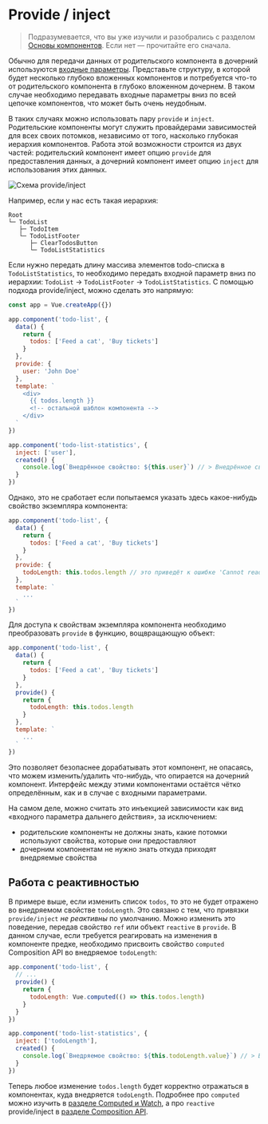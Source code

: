 # Provide / inject

> Подразумевается, что вы уже изучили и разобрались с разделом [Основы компонентов](component-basics.md). Если нет — прочитайте его сначала.

Обычно для передачи данных от родительского компонента в дочерний используются [входные параметры](component-props.md). Представьте структуру, в которой будет несколько глубоко вложенных компонентов и потребуется что-то от родительского компонента в глубоко вложенном дочернем. В таком случае необходимо передавать входные параметры вниз по всей цепочке компонентов, что может быть очень неудобным.

В таких случаях можно использовать пару `provide` и `inject`. Родительские компоненты могут служить провайдерами зависимостей для всех своих потомков, независимо от того, насколько глубокая иерархия компонентов. Работа этой возможности строится из двух частей: родительский компонент имеет опцию `provide` для предоставления данных, а дочерний компонент имеет опцию `inject` для использования этих данных.

![Схема provide/inject](/images/components_provide.png)

Например, если у нас есть такая иерархия:

```
Root
└─ TodoList
   ├─ TodoItem
   └─ TodoListFooter
      ├─ ClearTodosButton
      └─ TodoListStatistics
```

Если нужно передать длину массива элементов todo-списка в `TodoListStatistics`, то необходимо передать входной параметр вниз по иерархии: `TodoList` -> `TodoListFooter` -> `TodoListStatistics`. С помощью подхода provide/inject, можно сделать это напрямую:

```js
const app = Vue.createApp({})

app.component('todo-list', {
  data() {
    return {
      todos: ['Feed a cat', 'Buy tickets']
    }
  },
  provide: {
    user: 'John Doe'
  },
  template: `
    <div>
      {{ todos.length }}
      <!-- остальной шаблон компонента -->
    </div>
  `
})

app.component('todo-list-statistics', {
  inject: ['user'],
  created() {
    console.log(`Внедрённое свойство: ${this.user}`) // > Внедрённое свойство: John Doe
  }
})
```

Однако, это не сработает если попытаемся указать здесь какое-нибудь свойство экземпляра компонента:

```js
app.component('todo-list', {
  data() {
    return {
      todos: ['Feed a cat', 'Buy tickets']
    }
  },
  provide: {
    todoLength: this.todos.length // это приведёт к ошибке 'Cannot read property 'length' of undefined`
  },
  template: `
    ...
  `
})
```

Для доступа к свойствам экземпляра компонента необходимо преобразовать `provide` в функцию, вощвращающую объект:

```js
app.component('todo-list', {
  data() {
    return {
      todos: ['Feed a cat', 'Buy tickets']
    }
  },
  provide() {
    return {
      todoLength: this.todos.length
    }
  },
  template: `
    ...
  `
})
```

Это позволяет безопаснее дорабатывать этот компонент, не опасаясь, что можем изменить/удалить что-нибудь, что опирается на дочерний компонент. Интерфейс между этими компонентами остаётся чётко определённым, как и в случае с входными параметрами.

На самом деле, можно считать это инъекцией зависимости как вид «входного параметра дальнего действия», за исключением:

- родительские компоненты не должны знать, какие потомки используют свойства, которые они предоставляют
- дочерним компонентам не нужно знать откуда приходят внедряемые свойства

## Работа с реактивностью

В примере выше, если изменить список `todos`, то это не будет отражено во внедряемом свойстве `todoLength`. Это связано с тем, что привязки `provide/inject` _не реактивны_ по умолчанию. Можно изменить это поведение, передав свойство `ref` или объект `reactive` в `provide`. В данном случае, если требуется реагировать на изменения в компоненте предке, необходимо присвоить свойство `computed`  Composition API во внедряемое `todoLength`:

```js
app.component('todo-list', {
  // ...
  provide() {
    return {
      todoLength: Vue.computed(() => this.todos.length)
    }
  }
})

app.component('todo-list-statistics', {
  inject: ['todoLength'],
  created() {
    console.log(`Внедряемое свойство: ${this.todoLength.value}`) // > Внедряемое свойство: 5
  }
})
```

Теперь любое изменение `todos.length` будет корректно отражаться в компонентах, куда внедряется `todoLength`. Подробнее про `computed` можно изучить в [разделе Computed и Watch](reactivity-computed-watchers.md#computed-values), а про `reactive` provide/inject в [разделе Composition API](composition-api-provide-inject.md#reactivity).
